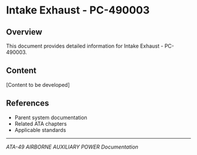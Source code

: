 # Intake Exhaust - PC-490003

## Overview

This document provides detailed information for Intake Exhaust - PC-490003.

## Content

[Content to be developed]

## References

- Parent system documentation
- Related ATA chapters
- Applicable standards

---

*ATA-49 AIRBORNE AUXILIARY POWER Documentation*
